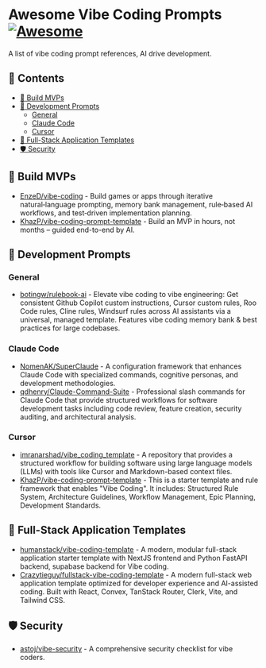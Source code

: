 # Awesome Vibe Coding Prompts [![Awesome](https://awesome.re/badge.svg)](https://awesome.re) <!-- omit in toc -->

A list of vibe coding prompt references, AI drive development.


## 📄 Contents <!-- omit in toc -->

- [🚀 Build MVPs](#-build-mvps)
- [📝 Development Prompts](#-development-prompts)
  - [General](#general)
  - [Claude Code](#claude-code)
  - [Cursor](#cursor)
- [🧩 Full-Stack Application Templates](#-full-stack-application-templates)
- [🛡️ Security](#️-security)

## 🚀 Build MVPs

- [EnzeD/vibe-coding](https://github.com/EnzeD/vibe-coding) - Build games or apps through iterative natural‑language prompting, memory bank management, rule‑based AI workflows, and test‑driven implementation planning.
- [KhazP/vibe-coding-prompt-template](https://github.com/KhazP/vibe-coding-prompt-template) - Build an MVP in hours, not months – guided end-to-end by AI.

## 📝 Development Prompts

### General

- [botingw/rulebook-ai](https://github.com/botingw/rulebook-ai) - Elevate vibe coding to vibe engineering: Get consistent Github Copilot custom instructions, Cursor custom rules, Roo Code rules, Cline rules, Windsurf rules across AI assistants via a universal, managed template. Features vibe coding memory bank & best practices for large codebases.

### Claude Code

- [NomenAK/SuperClaude](https://github.com/NomenAK/SuperClaude) - A configuration framework that enhances Claude Code with specialized commands, cognitive personas, and development methodologies.
- [qdhenry/Claude-Command-Suite](https://github.com/qdhenry/Claude-Command-Suite) - Professional slash commands for Claude Code that provide structured workflows for software development tasks including code review, feature creation, security auditing, and architectural analysis.

### Cursor

- [imranarshad/vibe_coding_template](https://github.com/imranarshad/vibe_coding_template) - A repository that provides a structured workflow for building software using large language models (LLMs) with tools like Cursor and Markdown-based context files.
- [KhazP/vibe-coding-prompt-template](https://github.com/KhazP/vibe-coding-prompt-template) - This is a starter template and rule framework that enables "Vibe Coding". It includes: Structured Rule System, Architecture Guidelines, Workflow Management, Epic Planning, Development Standards.

## 🧩 Full-Stack Application Templates

- [humanstack/vibe-coding-template](https://github.com/humanstack/vibe-coding-template) - A modern, modular full-stack application starter template with NextJS frontend and Python FastAPI backend, supabase backend for Vibe coding.
- [Crazytieguy/fullstack-vibe-coding-template](https://github.com/Crazytieguy/fullstack-vibe-coding-template) - A modern full-stack web application template optimized for developer experience and AI-assisted coding. Built with React, Convex, TanStack Router, Clerk, Vite, and Tailwind CSS.

## 🛡️ Security

- [astoj/vibe-security](https://github.com/astoj/vibe-security) - A comprehensive security checklist for vibe coders.
